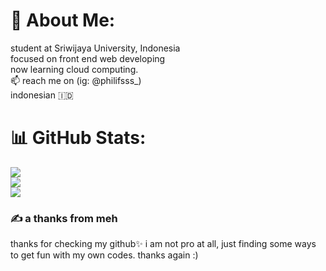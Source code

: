 # 💫 About Me:
student at Sriwijaya University, Indonesia<br>focused on front end web developing<br>now learning cloud computing.<br>📫 reach me on (ig: @philifsss_)<br>indonesian 🇮🇩

# 📊 GitHub Stats:
![](https://github-readme-stats.vercel.app/api?username=sipilip&theme=synthwave&hide_border=false&include_all_commits=false&count_private=false)<br/>
![](https://github-readme-streak-stats.herokuapp.com/?user=sipilip&theme=synthwave&hide_border=false)<br/>
![](https://github-readme-stats.vercel.app/api/top-langs/?username=sipilip&theme=synthwave&hide_border=false&include_all_commits=false&count_private=false&layout=compact)

### ✍️ a thanks from meh
thanks for checking my github✨ 
i am not pro at all, just finding some ways to get fun with my own codes.
thanks again :)

  
<!-- Proudly created with GPRM ( https://gprm.itsvg.in ) -->


